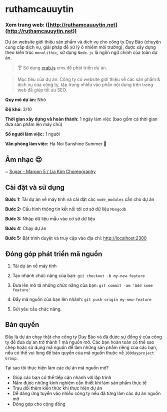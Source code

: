 # ruthamcauuytin 

### Xem trang web: ([http://ruthamcauuytin.net](http://ruthamcauuytin.net))

Dự án website giới thiệu sản phẩm và dịch vụ cho công ty Duy Bảo (chuyên cung cấp dịch vụ, giải pháp để xử lý ô nhiểm môi trường), được xây dựng theo kiến trúc `monolithic`, sử dụng `Node.js` là ngôn ngữ chính của toàn dự án. 

> :cocktail: Sử dụng [crab.js](https://github.com/crabjs/crabjs-cms) cms để phát triển dự án.

> Mục tiêu của dự án: Công ty có website giới thiệu về các sản phẩm & dịch vụ của công ty, tập trung nhiều vào phần nội dung trên trang web để giúp tối ưu SEO.

**Quy mô dự án:** Nhỏ

**Độ khó:** 3/10

**Thời gian xây dựng và hoàn thành:** 1 ngày làm việc (bao gồm cả thời gian đưa sản phẩm lên máy chủ)

**Số người làm việc:** 1 người

**Văn phòng làm việc:** Ha Noi Sunshine Summer :sunrise:

## Âm nhạc :heart_eyes:

~ [Sugar - Maroon 5 / Lia Kim Choreography](https://www.youtube.com/watch?v=96Xd1lzbfLk)

## Cài đặt và sử dụng

**Bước 1:** Tải dự án về máy tính và cài đặt các `node_modules` cần cho dự án

**Bước 2:** Cấu hình thông tin kết nối tới cơ sở dữ liệu `Mongodb`

**Bước 3:** Nhập dữ liệu mẫu vào cơ sở dữ liệu

**Bước 4:** Chạy dự án

**Bước 5:** Bật trình duyệt và truy cập vào địa chỉ: [http://localhost:2300](http://localhost:2300)

## Đóng góp phát triển mã nguồn

1. Tải dự án về máy tính

2. Tạo nhánh chức năng của bạn: `git checkout -b my-new-feature`

3. Đưa lên mô tả những chức năng của bạn: `git commit -am 'Add some feature'`

4. Đẩy mã nguồn của bạn lên nhánh: `git push origin my-new-feature`

5. Gửi yêu cầu chức năng.

## Bản quyền

Đây là dự án chạy thật cho công ty Duy Bảo và đã được sự đồng ý của công ty để đưa dự án trở thành 1 mã nguồn mở. Các bạn hoàn toàn có thể sao chép hoặc sử dụng mã nguồn để làm những sản phẩm riêng của các bạn, nếu có thể vui lòng để bản quyền của mã nguồn thuộc về `100dayproject Group`.

Tại sao tôi thực hiện làm các dự án mã nguồn mở? 

+ Giúp các bạn có thể tiếp cận nhanh với lập trình
+ Nắm được những kinh nghiệm cần thiết khi làm sản phẩm thực tế
+ Trau dồi thêm kiến thức khi thực hiện dự án
+ Dễ dàng ứng tuyển vào nhiều công ty nếu đã từng làm các dự án nguồn mở
+ Đóng góp cho cộng đồng


